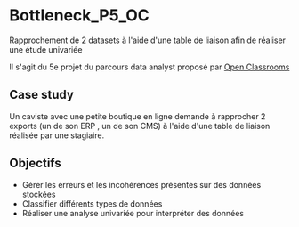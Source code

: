 # Bottleneck_P5_OC
Rapprochement de 2 datasets à l'aide d'une table de liaison afin de réaliser une étude univariée

Il s'agit du 5e projet du parcours data analyst proposé par [Open Classrooms](https://openclassrooms.com/fr/paths/324-data-analyst "lien vers le parcours data analyst")
  
## Case study
   
Un caviste avec une petite boutique en ligne demande à rapprocher 2 exports (un de son ERP , un de son CMS) à l'aide d'une table de liaison réalisée par une stagiaire.    

## Objectifs
   
   * Gérer les erreurs et les incohérences présentes sur des données stockées
   * Classifier différents types de données
   * Réaliser une analyse univariée pour interpréter des données


  
